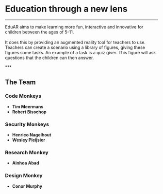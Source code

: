 # Education through a new lens
***
<p>EduAR aims to make learning more fun, interactive and innovative for children between the ages of 5-11.
<br/><br/>
It does this by providing an augmented reality tool for teachers to use. Teachers can create a scenario using a library of figures, giving these figures some tasks. An  example of a task is a quiz giver. This figure will ask questions that the children can then answer.</p>
***

## The Team
### Code Monkeys
- **Tim Meermans**
- **Robert Bisschop**
### Security Monkeys
- **Henrico Nagelhout**
- **Wesley Pleijsier**
### Research Monkey
- **Ainhoa Abad**
### Design Monkey
- **Conor Murphy**

